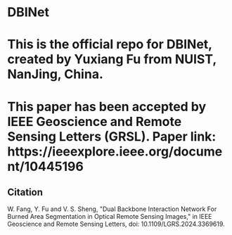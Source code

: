 # DBINet
<h1>This is the official repo for DBINet, created by Yuxiang Fu from NUIST, NanJing, China. </h1>
<h1>This paper has been accepted by IEEE Geoscience and Remote Sensing Letters (GRSL). Paper link: https://ieeexplore.ieee.org/document/10445196 </h1>
<h2>Citation</h2>
<p>W. Fang, Y. Fu and V. S. Sheng, "Dual Backbone Interaction Network For Burned Area Segmentation in Optical Remote Sensing Images," in IEEE Geoscience and Remote Sensing Letters, doi: 10.1109/LGRS.2024.3369619.
</p>
